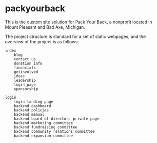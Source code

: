 # packyourback

This is the custom site solution for Pack Your Back, a nonprofit located in Mount Pleasant and Bad Axe, Michigan. 

The project structure is standard for a set of static webpages, and the overview of the project is as follows:

	index
		blog
		contact us
		donation info
		financials
		getinvolved
		ideas
		leadership
		login_page
		sponsorship

	login
		login landing page
		backend dashboard
		backend policies
		backend manual
		backend board of directors private page
		backend marketing committee
		backend fundraising committee
		backend community relations committee
		backend expansion committee


